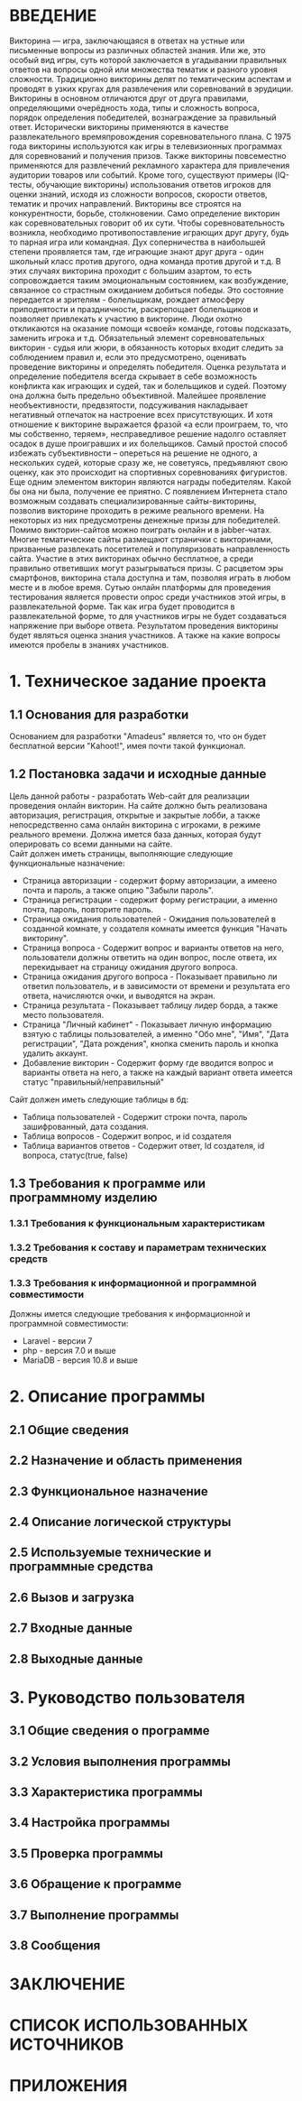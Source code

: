 # ВВЕДЕНИЕ
Викторина — игра, заключающаяся в ответах на устные или письменные вопросы из различных областей знания. Или же, это особый вид игры, суть которой заключается в угадывании правильных ответов на вопросы одной или множества тематик и разного уровня сложности. Традиционно викторины делят по тематическим аспектам и проводят в узких кругах для развлечения или соревнований в эрудиции. Викторины в основном отличаются друг от друга правилами, определяющими очерёдность хода, типы и сложность вопроса, порядок определения победителей, вознаграждение за правильный ответ. Исторически викторины применяются в качестве развлекательного времяпровождения соревновательного плана. C 1975 года викторины используются как игры в телевизионных программах для соревнований и получения призов. Также викторины повсеместно применяются для развлечений рекламного характера для привлечения аудитории товаров или событий. Кроме того, существуют примеры (IQ-тесты, обучающие викторины) использования ответов игроков для оценки знаний, исходя из сложности вопросов, скорости ответов, тематик и прочих направлений.
Викторины все строятся на конкурентности, борьбе, столкновении. Само определение викторин как соревновательных говорит об их сути. Чтобы соревновательность возникла, необходимо противопоставление играющих друг другу, будь то парная игра или командная. Дух соперничества в наибольшей степени проявляется там, где играющие знают друг друга - один школьный класс против другого, одна команда против другой и т.д. В этих случаях викторина проходит с большим азартом, то есть сопровождается таким эмоциональным состоянием, как возбуждение, связанное со страстным ожиданием добиться победы. Это состояние передается и зрителям - болельщикам, рождает атмосферу приподнятости и праздничности, раскрепощает болельщиков и позволяет привлекать к участию в викторине. Люди охотно откликаются на оказание помощи «своей» команде, готовы подсказать, заменить игрока и т.д. Обязательный элемент соревновательных викторин - судья или жюри, в обязанность которых входит следить за соблюдением правил и, если это предусмотрено, оценивать проведение викторины и определять победителя. Оценка результата и определение победителя всегда скрывает в себе возможность конфликта как играющих и судей, так и болельщиков и судей. Поэтому она должна быть предельно объективной. Малейшее проявление необъективности, предвзятости, подсуживания накладывает негативный отпечаток на настроение всех присутствующих. И хотя отношение к викторине выражается фразой «а если проиграем, то, что мы собственно, теряем», несправедливое решение надолго оставляет осадок в душе проигравших и их болельщиков. Самый простой способ избежать субъективности – опереться на решение не одного, а нескольких судей, которые сразу же, не советуясь, предъявляют свою оценку, как это происходит на спортивных соревнованиях фигуристов. Еще одним элементом викторин являются награды победителям. Какой бы она ни была, получение ее приятно.
С появлением Интернета стало возможным создавать специализированные сайты-викторины, позволив викторине проходить в режиме реального времени. На некоторых из них предусмотрены денежные призы для победителей. Помимо викторин-сайтов можно поиграть онлайн и в jabber-чатах. Многие тематические сайты размещают странички с викторинами, призванные развлекать посетителей и популяризовать направленность сайта. Участие в этих викторинах обычно бесплатное, а среди правильно ответивших могут разыгрываться призы. С расцветом эры смартфонов, викторина стала доступна и там, позволяя играть в любом месте и в любое время.
Сутью онлайн платформы для проведения тестирования является провести опрос среди участников этой игры, в развлекательной форме. Так как игра будет проводится в развлекательной форме, то для участников игры не будет создаваться напряжение при выборе ответа. Результатом проведения викторины будет являться оценка знания участников. А также на какие вопросы имеются пробелы в знаниях участников. 

# 1.	Техническое задание проекта
## 1.1	 Основания для разработки
Основанием для разработки "Amadeus" является то, что он будет бесплатной версии "Kahoot!", имея почти такой функционал. 
## 1.2	 Постановка задачи и исходные данные
Цель данной работы - разработать Web-сайт для реализации проведения онлайн викторин. На сайте должно быть реализована авторизация, регистрация, открытые и закрытые лобби, а также непосредственно сама онлайн викторина с игроками, в режиме реального времени. 
Должна имется база данных, которая будут оперировать со всеми данными на сайте.  
Сайт должен иметь страницы, выполняющие следующие функциональные назначение: 
- Страница авторизации - содержит форму авторизации, а имеено почта и пароль, а также опцию "Забыли пароль".
- Cтраница регистрации - содержит форму регистрации, а именно почта, пароль, повторите пароль.
- Страница ожидания пользователей - Ожидания пользователей в созданной комнате, у создателя комнаты имеется функция "Начать викторину".
- Страница вопроса - Содержит вопрос и варианты ответов на него, пользователи должны ответить на один вопрос, после ответа, их перекидывает на страницу ожидания другого вопроса.
- Страница ожидания другого вопроса - Показывает правильно ли ответил пользователь, и в зависимости от времени и результата его ответа, начисляются очки, и выводятся на экран. 
- Страница результата - Показывает таблицу лидер борда, а также место пользователя.
- Страница "Личный кабинет" - Показывает личную информацию взятую с таблицы пользователей, а именно "Обо мне", "Имя", "Дата регистрации", "Дата рождения", кнопка сменить пароль и кнопка удалить аккаунт. 
- Добавление викторин - Содержит форму где вводится вопрос и варианты ответа на него, а также на каждый вариант ответа имеется статус "правильный/неправильный"

Сайт должен иметь следующие таблицы в бд:
- Таблица пользователей - Содержит строки почта, пароль зашифрованный, дата создания. 
- Таблица вопросов - Содержит вопрос, и id создателя
- Таблица вариантов ответов - Содержит ответ, Id создателя, id вопроса, статус(true, false)
## 1.3 Требования к программе или программному изделию
### 1.3.1	Требования к функциональным характеристикам
### 1.3.2   Требования к составу и параметрам технических средств
### 1.3.3   Требования к информационной и программной совместимости
Должны имется следующие требования к информационной и программной совместимости:
- Laravel - версии 7
- php - версия 7.0 и выше
- MariaDB - версия 10.8 и выше
# 2.	Описание программы
## 2.1	 Общие сведения
## 2.2	 Назначение и область применения
## 2.3	 Функциональное назначение
## 2.4	 Описание логической структуры
## 2.5	 Используемые технические и программные средства
## 2.6	 Вызов и загрузка
## 2.7	 Входные данные
## 2.8	 Выходные данные
# 3.	Руководство пользователя
## 3.1	 Общие сведения о программе
## 3.2	 Условия выполнения программы
## 3.3	 Характеристика программы
## 3.4	 Настройка программы
## 3.5	 Проверка программы
## 3.6	 Обращение к программе
## 3.7	 Выполнение программы
## 3.8	 Сообщения
# ЗАКЛЮЧЕНИЕ
# СПИСОК ИСПОЛЬЗОВАННЫХ ИСТОЧНИКОВ
# ПРИЛОЖЕНИЯ